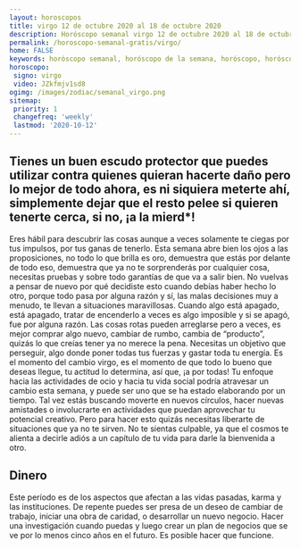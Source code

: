```yaml
---
layout: horoscopos
title: virgo 12 de octubre 2020 al 18 de octubre 2020 
description: Horóscopo semanal virgo 12 de octubre 2020 al 18 de octubre 2020. Tienes un buen escudo protector que puedes utilizar contra quienes quieran hacerte daño pero lo mejor de todo ahora, es ni siquiera meterte ahí, simplemente dejar que el resto pelee si quieren tenerte cerca, si no, ¡a la mierd*!
permalink: /horoscopo-semanal-gratis/virgo/
home: FALSE
keywords: horóscopo semanal, horóscopo de la semana, horóscopo, horóscopo gratis,horóscopos, horóscopo esperanza gracia, horoscopos virgo la semana, horóscopos gratis, Tarot, Astrologia, Zodíaco, virgo, horoscopo gratis, semanal
horoscopo:
 signo: virgo
 video: JZkfmjv1sd8
ogimg: /images/zodiac/semanal_virgo.png
sitemap:
 priority: 1
 changefreq: 'weekly'
 lastmod: '2020-10-12'
---
```




## Tienes un buen escudo protector que puedes utilizar contra quienes quieran hacerte daño pero lo mejor de todo ahora, es ni siquiera meterte ahí, simplemente dejar que el resto pelee si quieren tenerte cerca, si no, ¡a la mierd*!

Eres hábil para descubrir las cosas aunque a veces solamente te ciegas por tus impulsos, por tus ganas de tenerlo. Esta semana abre bien los ojos a las proposiciones, no todo lo que brilla es oro, demuestra que estás por delante de todo eso, demuestra que ya no te sorprenderás por cualquier cosa, necesitas pruebas y sobre todo garantías de que va a salir bien. No vuelvas a pensar de nuevo por qué decidiste esto cuando debías haber hecho lo otro, porque todo pasa por alguna razón y sí, las malas decisiones muy a menudo, te llevan a situaciones maravillosas. Cuando algo está apagado, está apagado, tratar de encenderlo a veces es algo imposible y si se apagó, fue por alguna razón. Las cosas rotas pueden arreglarse pero a veces, es mejor comprar algo nuevo, cambiar de rumbo, cambia de “producto”, quizás lo que creías tener ya no merece la pena. Necesitas un objetivo que perseguir, algo donde poner todas tus fuerzas y gastar toda tu energía. Es el momento del cambio virgo, es el momento de que todo lo bueno que deseas llegue, tu actitud lo determina, así que, ¡a por todas! Tu enfoque hacia las actividades de ocio y hacia tu vida social podría atravesar un cambio esta semana, y puede ser uno que se ha estado elaborando por un tiempo. Tal vez estás buscando moverte en nuevos círculos, hacer nuevas amistades o involucrarte en actividades que puedan aprovechar tu potencial creativo. Pero para hacer esto quizás necesitas liberarte de situaciones que ya no te sirven. No te sientas culpable, ya que el cosmos te alienta a decirle adiós a un capítulo de tu vida para darle la bienvenida a otro.

## Dinero

Este período es de los aspectos que afectan a las vidas pasadas, karma y las instituciones. De repente puedes ser presa de un deseo de cambiar de trabajo, iniciar una obra de caridad, o desarrollar un nuevo negocio. Hacer una investigación cuando puedas y luego crear un plan de negocios que se ve por lo menos cinco años en el futuro. Es posible hacer que funcione.